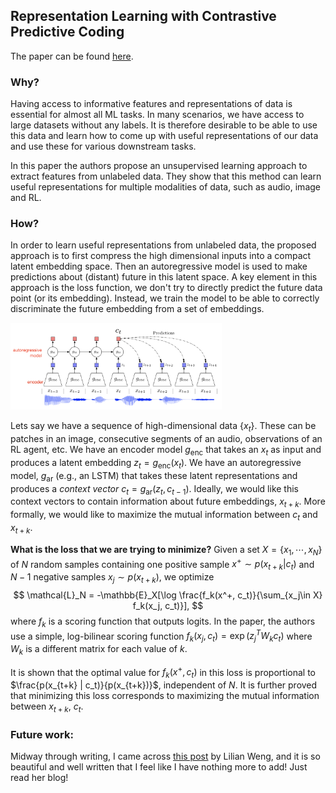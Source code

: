 ## Representation Learning with Contrastive Predictive Coding

The paper can be found [here](https://arxiv.org/abs/1807.03748).

### Why?

Having access to informative features and representations of data is essential for almost all ML tasks. In many scenarios, we have access to large datasets without any labels. It is therefore desirable to be able to use this data and learn how to come up with useful representations of our data and use these for various downstream tasks.

In this paper the authors propose an unsupervised learning approach to extract features from unlabeled data. They show that this method can learn useful representations for multiple modalities of data, such as audio, image and RL. 

### How?

In order to learn useful representations from unlabeled data, the proposed approach is to first compress the high dimensional inputs into a compact latent embedding space. Then an autoregressive model is used to make predictions about (distant) future in this latent space. A key element in this approach is the loss function, we don't try to directly predict the future data point (or its embedding). Instead, we train the model to be able to correctly discriminate the future embedding from a set of embeddings.

<img src="images\CPC-audio.png" alt="CPC-audio" style="zoom: 33%;" />

Lets say we have a sequence of high-dimensional data $\{x_t\}$. These can be patches in an image, consecutive segments of an audio, observations of an RL agent, etc. We have an encoder model $g_\mathrm{enc}$ that takes an $x_t$ as input and produces a latent embedding $z_t = g_\mathrm{enc}(x_t)$. We have an autoregressive model, $g_\mathrm{ar}$ (e.g., an LSTM) that takes these latent representations and produces a _context vector_ $c_t = g_\mathrm{ar}(z_t, c_{t-1})$. Ideally, we would like this context vectors to contain information about future embeddings, $x_{t+k}$. More formally, we would like to maximize the mutual information between $c_t$ and $x_{t+k}$.

**What is the loss that we are trying to minimize?** Given a set $X = \{x_1, \cdots, x_N\}$ of $N$ random samples containing one positive sample $x^+ \sim p(x_{t+k}|c_t)$ and $N-1$ negative samples $x_{j} \sim p(x_{t+k})$, we optimize 
$$
\mathcal{L}_N = -\mathbb{E}_X[\log \frac{f_k(x^+, c_t)}{\sum_{x_j\in X} f_k(x_j, c_t)}],
$$
where $f_k$ is a scoring function that outputs logits. In the paper, the authors use a simple, log-bilinear scoring function $f_k(x_j, c_t) = \exp \left( z_{j}^T W_k c_t \right)$ where $W_k$ is a different matrix for each value of $k$.

It is shown that the optimal value for $f_k(x^+, c_t)$ in this loss is proportional to $\frac{p(x_{t+k} | c_t)}{p(x_{t+k})}$, independent of $N$. It is further proved that minimizing this loss corresponds to maximizing the mutual information between $x_{t+k}$, $c_t$.

### Future work:

Midway through writing, I came across [this post](https://lilianweng.github.io/lil-log/2019/11/10/self-supervised-learning.html) by Lilian Weng, and it is so beautiful and well written that I feel like I have nothing more to add! Just read her blog!